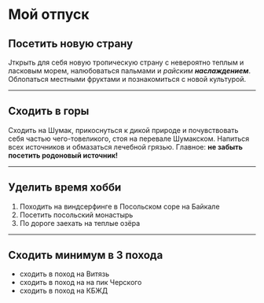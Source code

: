 # Мой отпуск

## Посетить новую страну
Jткрыть для себя новую тропическую страну с невероятно теплым и ласковым морем, налюбоваться пальмами и *райским __наслаждением__*. Облопаться местными фруктами и познакомиться с новой культурой.

---
## Сходить в горы
Сходить на Шумак, прикоснуться к дикой природе и почувствовать себя частью чего-товеликого, стоя на перевале Шумакском. Напиться всех источников и  обмазаться лечебной грязью. Главное: **не забыть посетить родоновый источник!**

---
## Уделить время хобби
1. Походить на виндсерфинге в Посольском соре на Байкале
2. Посетить посольский монастырь
3. По дороге заехать на теплые озёра

---
## Сходить минимум в 3 похода
* сходить в поход на Витязь
* сходить в поход на на пик Черского
* сходить в поход на КБЖД 
